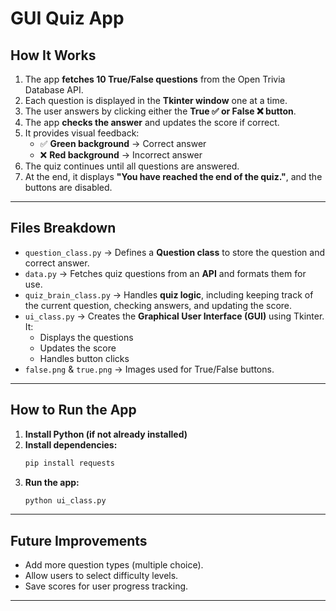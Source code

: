 # GUI Quiz App
## How It Works

1. The app **fetches 10 True/False questions** from the Open Trivia Database API.
2. Each question is displayed in the **Tkinter window** one at a time.
3. The user answers by clicking either the **True ✅ or False ❌ button**.
4. The app **checks the answer** and updates the score if correct.
5. It provides visual feedback:
   - ✅ **Green background** → Correct answer
   - ❌ **Red background** → Incorrect answer
6. The quiz continues until all questions are answered.
7. At the end, it displays **"You have reached the end of the quiz."**, and the buttons are disabled.

---

## Files Breakdown

- `question_class.py` → Defines a **Question class** to store the question and correct answer.
- `data.py` → Fetches quiz questions from an **API** and formats them for use.
- `quiz_brain_class.py` → Handles **quiz logic**, including keeping track of the current question, checking answers, and updating the score.
- `ui_class.py` → Creates the **Graphical User Interface (GUI)** using Tkinter. It:
  - Displays the questions  
  - Updates the score  
  - Handles button clicks  
- `false.png` & `true.png` → Images used for True/False buttons.

---

## How to Run the App

1. **Install Python (if not already installed)**  
2. **Install dependencies:**  
   ```sh
   pip install requests
   ```
3. **Run the app:**  
   ```sh
   python ui_class.py
   ```

---

## Future Improvements

- Add more question types (multiple choice).  
- Allow users to select difficulty levels.  
- Save scores for user progress tracking.  

---

